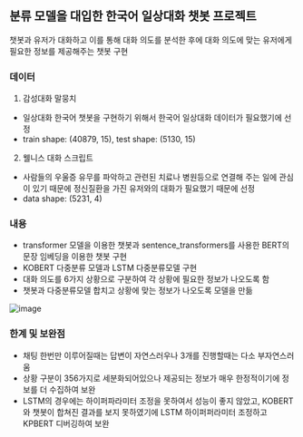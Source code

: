 ## 분류 모델을 대입한 한국어 일상대화 챗봇 프로젝트
챗봇과 유저가 대화하고 이를 통해 대화 의도를 분석한 후에 대화 의도에 맞는 유저에게 필요한 정보를 제공해주는 챗봇 구현

### 데이터
1. 감성대화 말뭉치
- 일상대화 한국어 챗봇을 구현하기 위해서 한국어 일상대화 데이터가 필요했기에 선정
- train shape: (40879, 15), test shape: (5130, 15)

2. 웰니스 대화 스크립트
-  사람들의 우울증 유무를 파악하고 관련된 치료나 병원등으로 연결해 주는 일에 관심이 있기 때문에 정신질환을 가진 유저와의 대화가 필요했기 때문에 선정
- data shape: (5231, 4)

### 내용
- transformer 모델을 이용한 챗봇과 sentence_transformers를 사용한 BERT의 문장 임베딩을 이용한 챗봇 구현
- KOBERT 다중분류 모델과 LSTM 다중분류모델 구현
- 대화 의도를 6가지 상황으로 구분하여 각 상황에 필요한 정보가 나오도록 함
- 챗봇과 다중분류모델 합치고 상황에 맞는 정보가 나오도록 모델을 만듦

![image](https://user-images.githubusercontent.com/87016348/152490543-9e33cb71-c32f-4328-8600-33bc7a38953d.png)

### 한계 및 보완점
- 채팅 한번만 이루어질때는 답변이 자연스러우나 3개를 진행할때는 다소 부자연스러움
- 상황 구분이 356가지로 세분화되어있으나 제공되는 정보가 매우 한정적이기에 정보를 더 수집하여 보완
- LSTM의 경우에는 하이퍼파라미터 조정을 못하여서 성능이 좋지 않았고, KOBERT와 챗봇이 합쳐진 결과를 보지 못하였기에 
LSTM 하이퍼퍼라미터 조정하고 KPBERT 디버깅하여 보완



